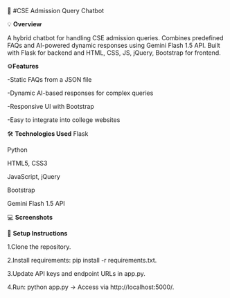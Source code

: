 🤖 #CSE Admission Query Chatbot

💡 **Overview**

A hybrid chatbot for handling CSE admission queries. Combines predefined FAQs and AI-powered dynamic responses using Gemini Flash 1.5 API. Built with Flask for backend and HTML, CSS, JS, jQuery, Bootstrap for frontend.

⚙️**Features**

-Static FAQs from a JSON file

-Dynamic AI-based responses for complex queries

-Responsive UI with Bootstrap

-Easy to integrate into college websites

🛠️ **Technologies Used**
Flask

Python

HTML5, CSS3

JavaScript, jQuery

Bootstrap

Gemini Flash 1.5 API

💻 **Screenshots**


🚀 **Setup Instructions**

1.Clone the repository.

2.Install requirements: pip install -r requirements.txt.

3.Update API keys and endpoint URLs in app.py.

4.Run: python app.py → Access via http://localhost:5000/.
